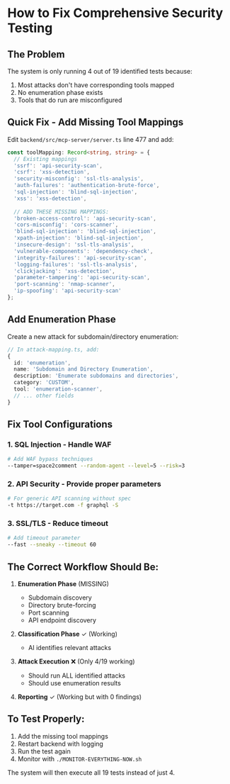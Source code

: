 # How to Fix Comprehensive Security Testing

## The Problem
The system is only running 4 out of 19 identified tests because:
1. Most attacks don't have corresponding tools mapped
2. No enumeration phase exists
3. Tools that do run are misconfigured

## Quick Fix - Add Missing Tool Mappings

Edit `backend/src/mcp-server/server.ts` line 477 and add:

```typescript
const toolMapping: Record<string, string> = {
  // Existing mappings
  'ssrf': 'api-security-scan',
  'csrf': 'xss-detection',
  'security-misconfig': 'ssl-tls-analysis',
  'auth-failures': 'authentication-brute-force',
  'sql-injection': 'blind-sql-injection',
  'xss': 'xss-detection',
  
  // ADD THESE MISSING MAPPINGS:
  'broken-access-control': 'api-security-scan',
  'cors-misconfig': 'cors-scanner',
  'blind-sql-injection': 'blind-sql-injection',
  'xpath-injection': 'blind-sql-injection',
  'insecure-design': 'ssl-tls-analysis',
  'vulnerable-components': 'dependency-check',
  'integrity-failures': 'api-security-scan',
  'logging-failures': 'ssl-tls-analysis',
  'clickjacking': 'xss-detection',
  'parameter-tampering': 'api-security-scan',
  'port-scanning': 'nmap-scanner',
  'ip-spoofing': 'api-security-scan'
};
```

## Add Enumeration Phase

Create a new attack for subdomain/directory enumeration:

```typescript
// In attack-mapping.ts, add:
{
  id: 'enumeration',
  name: 'Subdomain and Directory Enumeration',
  description: 'Enumerate subdomains and directories',
  category: 'CUSTOM',
  tool: 'enumeration-scanner',
  // ... other fields
}
```

## Fix Tool Configurations

### 1. SQL Injection - Handle WAF
```bash
# Add WAF bypass techniques
--tamper=space2comment --random-agent --level=5 --risk=3
```

### 2. API Security - Provide proper parameters
```bash
# For generic API scanning without spec
-t https://target.com -f graphql -S
```

### 3. SSL/TLS - Reduce timeout
```bash
# Add timeout parameter
--fast --sneaky --timeout 60
```

## The Correct Workflow Should Be:

1. **Enumeration Phase** (MISSING)
   - Subdomain discovery
   - Directory brute-forcing
   - Port scanning
   - API endpoint discovery

2. **Classification Phase** ✓ (Working)
   - AI identifies relevant attacks

3. **Attack Execution** ❌ (Only 4/19 working)
   - Should run ALL identified attacks
   - Should use enumeration results

4. **Reporting** ✓ (Working but with 0 findings)

## To Test Properly:

1. Add the missing tool mappings
2. Restart backend with logging
3. Run the test again
4. Monitor with `./MONITOR-EVERYTHING-NOW.sh`

The system will then execute all 19 tests instead of just 4.